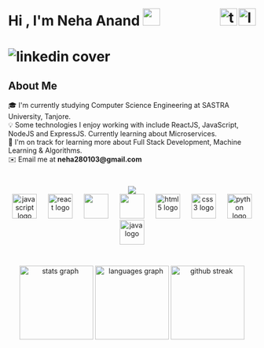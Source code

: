 
<h1 align="left">Hi , I'm Neha Anand <img src="https://media.giphy.com/media/hvRJCLFzcasrR4ia7z/giphy.gif" width="35"> 
  <img align="right" src="https://img.shields.io/static/v1?message=LinkedIn&logo=linkedin&label=&color=0077B5&logoColor=white&labelColor=&style=for-the-badge&link=https://www.linkedin.com/in/neha-anand-927157200/" height="35" alt="linkedin logo" href="https://www.linkedin.com/in/neha-anand-927157200/" />
  <img align="right" src="https://img.shields.io/static/v1?message=Twitter&logo=twitter&label=&color=1DA1F2&logoColor=white&labelColor=&style=for-the-badge&link=https://twitter.com/nand__28" height="35" alt="twitter logo"  />
<h1>

![linkedin cover](https://github.com/NehaAnand28/NehaAnand28/assets/70203777/8ccd3a4f-b010-4701-8aa9-ff320e2ffd92)


<h2>About Me</h2>
🎓  I'm currently studying Computer Science Engineering at SASTRA University, Tanjore. 
<br>
💡  Some technologies I enjoy working with include ReactJS, JavaScript, NodeJS and ExpressJS. Currently learning about Microservices.
<br>
🌱  I'm on track for learning more about Full Stack Development, Machine Learning & Algorithms.
<br>
✉️ Email me at <b>neha280103@gmail.com</b>
<br>
<br>

###
<div align="center">
 <img align="center"  src="https://github.com/NehaAnand28/NehaAnand28/assets/70203777/d284bbf4-c3c1-4b86-9238-36d87b2e01f3"/>
</div>

<div align="center">
  <img src="https://cdn.jsdelivr.net/gh/devicons/devicon/icons/javascript/javascript-original.svg" height="50" alt="javascript logo"  />
  <img width="15" />
  <img src="https://cdn.jsdelivr.net/gh/devicons/devicon/icons/react/react-original.svg" height="50" alt="react logo"  />
  <img width="15" />
  <img src="https://cdn.jsdelivr.net/gh/devicons/devicon/icons/nextjs/nextjs-original.svg" height="50"/>
  <img width="15" />
  <img src="https://cdn.jsdelivr.net/gh/devicons/devicon/icons/nodejs/nodejs-original-wordmark.svg" height="50" />
  <img width="15" />
  <img src="https://cdn.jsdelivr.net/gh/devicons/devicon/icons/html5/html5-original.svg" height="50" alt="html5 logo"  />
  <img width="15" />
  <img src="https://cdn.jsdelivr.net/gh/devicons/devicon/icons/css3/css3-original.svg" height="50" alt="css3 logo"  />
  <img width="15" />
  <img src="https://cdn.jsdelivr.net/gh/devicons/devicon/icons/python/python-original.svg" height="50" alt="python logo"  />
  <img width="15" />
  <img src="https://cdn.jsdelivr.net/gh/devicons/devicon/icons/java/java-original.svg"  height="50" alt="java logo" />
  <img width="15" />
 
</div>
<br>

###

<div align="center">
  <img src="https://github-readme-stats.vercel.app/api?username=NehaAnand28&hide_title=false&hide_rank=false&show_icons=true&include_all_commits=true&count_private=true&disable_animations=false&theme=algolia&locale=en&hide_border=false" height="150" alt="stats graph"  />
  <img src="https://github-readme-stats.vercel.app/api/top-langs?username=NehaAnand28&locale=en&hide_title=false&layout=compact&card_width=320&langs_count=5&theme=algolia&hide_border=false" height="150" alt="languages graph"  />
 <img src="https://github-readme-streak-stats.herokuapp.com/?user=NehaAnand28&theme=algolia" height="150" alt="github streak"  />
</div>




<!--
- 🔭 I’m currently working on ...
- 🌱 I’m currently learning ...
- 👯 I’m looking to collaborate on ...
- 🤔 I’m looking for help with ...
- 💬 Ask me about ...
- 📫 How to reach me: ...
- 😄 Pronouns: ...
- ⚡ Fun fact: ...-->


###
<br>




